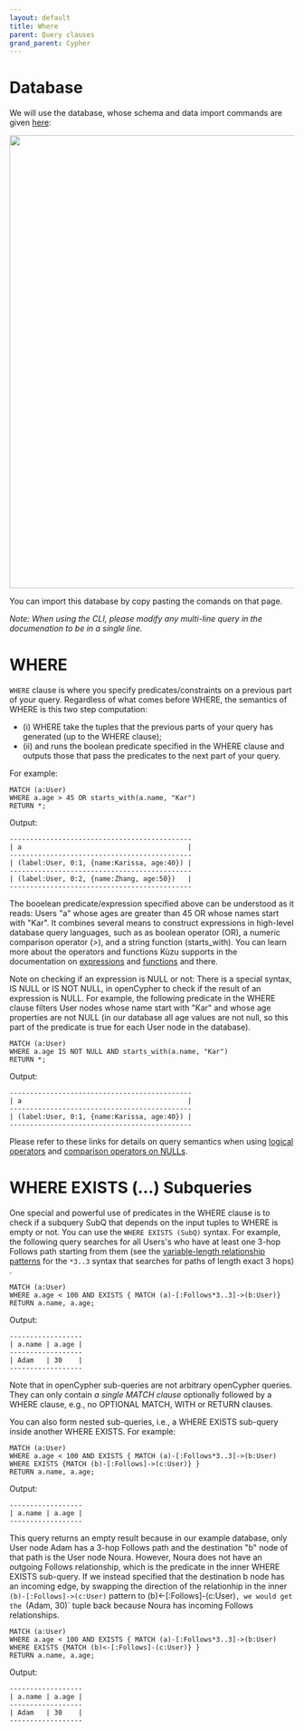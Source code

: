 ```yaml
---
layout: default
title: Where
parent: Query clauses
grand_parent: Cypher
---
```


# Database
We will use the database, whose schema and data import commands are given [here](example-database.md):

<img src="../../../img/running-example.png" width="800">

You can import this database by copy pasting the comands on that page. 

*Note: When using the CLI, please modify any multi-line query in the documenation to be in a single line.*

# WHERE
`WHERE` clause is where you specify predicates/constraints on a previous part of your query.
Regardless of what comes before WHERE, the semantics of WHERE is this two step computation: 
  - (i) WHERE take the tuples  that the previous parts of your query has generated (up to the WHERE clause);
  - (ii) and runs the boolean predicate specified in the WHERE clause and outputs those that pass the predicates to
    the next part of your query.

For example:

```
MATCH (a:User)
WHERE a.age > 45 OR starts_with(a.name, "Kar")
RETURN *;
```
Output:
```
---------------------------------------------
| a                                         |
---------------------------------------------
| (label:User, 0:1, {name:Karissa, age:40}) |
---------------------------------------------
| (label:User, 0:2, {name:Zhang, age:50})   |
---------------------------------------------
```
The booelean predicate/expression specified above can be understood as it reads: Users "a" whose ages are
greater than 45 OR whose names start with "Kar". It combines several means to construct expressions
in high-level database query languages, such as as boolean operator (OR), a numeric comparison operator (>),
and a string function (starts_with). You can learn more about the operators and functions Kùzu supports
in the documentation on [expressions](../expressions
) and [functions](../expressions/functions) and there. 

Note on checking if an expression is NULL or not: There is a special syntax, IS NULL or IS NOT NULL,
in openCypher to check if the result of an expression is NULL. For example, the following
predicate in the WHERE clause filters User nodes whose name start with "Kar" and whose age 
properties are not NULL (in our database all age values are not null, so this part 
of the predicate is true for each User node in the database).
```
MATCH (a:User)
WHERE a.age IS NOT NULL AND starts_with(a.name, "Kar")
RETURN *;
```
Output:
```
---------------------------------------------
| a                                         |
---------------------------------------------
| (label:User, 0:1, {name:Karissa, age:40}) |
---------------------------------------------
```
Please refer to these links for details on query semantics when using 
[logical operators](../expressions/logical-operators.md) and [comparison operators on NULLs](../data-types.md#null-values).

# WHERE EXISTS (...) Subqueries
One special and powerful use of predicates in the WHERE clause is to check
if a subquery SubQ that depends on the input tuples to WHERE
is empty or not. You can use the `WHERE EXISTS (SubQ)` syntax. For example,
the following query searches for all Users's who have at least one 3-hop Follows
path starting from them (see the [variable-length relationship patterns](match.md#matching-variable-length-relationships) for the `*3..3` syntax that searches
for paths of length exact 3 hops) .

```
MATCH (a:User)
WHERE a.age < 100 AND EXISTS { MATCH (a)-[:Follows*3..3]->(b:User)} 
RETURN a.name, a.age;
```
Output:
```
------------------
| a.name | a.age |
------------------
| Adam   | 30    |
------------------
```
Note that in openCypher sub-queries are not arbitrary openCypher queries. They can only contain *a single MATCH clause* optionally
followed by a WHERE clause, e.g., no OPTIONAL MATCH, WITH or RETURN clauses.

You can also form nested sub-queries, i.e., a WHERE EXISTS sub-query inside another WHERE EXISTS. For example:

```
MATCH (a:User)
WHERE a.age < 100 AND EXISTS { MATCH (a)-[:Follows*3..3]->(b:User) WHERE EXISTS {MATCH (b)-[:Follows]->(c:User)} } 
RETURN a.name, a.age;
```
Output:
```
------------------
| a.name | a.age |
------------------
```
This query returns an empty result because in our example database, only User node Adam has a 3-hop Follows path and the destination
"b" node of that path is the User node Noura. However, Noura does not have an outgoing Follows relationship, which is the predicate in the 
inner WHERE EXISTS sub-query. If we instead specified that the destination b node has an incoming edge, by swapping the direction
of the relationhip in the inner `(b)-[:Follows]->(c:User)` pattern to (b)<-[:Follows]-(c:User)`, we would get the
`(Adam, 30)` tuple back because Noura has incoming Follows relationships.

```
MATCH (a:User)
WHERE a.age < 100 AND EXISTS { MATCH (a)-[:Follows*3..3]->(b:User) WHERE EXISTS {MATCH (b)<-[:Follows]-(c:User)} } 
RETURN a.name, a.age;
```
Output:
```
------------------
| a.name | a.age |
------------------
| Adam   | 30    |
------------------
```
